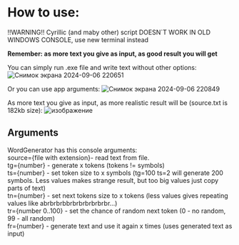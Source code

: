 # How to use:

!!WARNING!! Cyrillic (and maby other) script DOESN`T WORK IN OLD WINDOWS CONSOLE, use new terminal instead 

**Remember: as more text you give as input, as good result you will get**

You can simply run .exe file and write text without other options:
![Снимок экрана 2024-09-06 220651](https://github.com/user-attachments/assets/844333c8-cb03-443e-8380-d99dc514f350)

Or you can use app arguments:
![Снимок экрана 2024-09-06 220849](https://github.com/user-attachments/assets/0dd16585-7236-4819-942c-1530834134c4)

As more text you give as input, as more realistic result will be (source.txt is 182kb size): 
![изображение](https://github.com/user-attachments/assets/f9e1484d-925a-4fdd-9000-3e4c2523ff00)

## Arguments 

WordGenerator has this console arguments:<br>
source={file with extension}- read text from file.<br>
tg={number} - generate x tokens (tokens != symbols)<br>
ts={number} - set token size to x symbols (tg=100 ts=2 will generate 200 symbols. Less values makes strange result, but too big values just copy parts of text)<br>
tn={number} - set next tokens size to x tokens (less values gives repeating values like abrbrbrbbrbrbrbrbrbrbr...)<br>
tr={number 0..100} - set the chance of random next token (0 - no random, 99 - all random)<br>
fr={number} - generate text and use it again x times (uses generated text as input)
